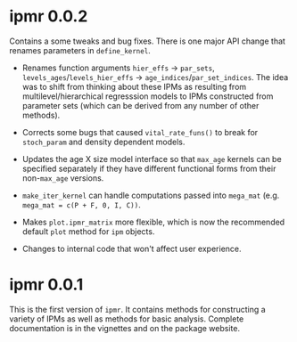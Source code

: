 # ipmr 0.0.2

Contains a some tweaks and bug fixes. There is one major API change that renames parameters in `define_kernel`.

  - Renames function arguments `hier_effs` -> `par_sets`, `levels_ages`/`levels_hier_effs` -> `age_indices`/`par_set_indices`. The idea was to shift from thinking about these IPMs as resulting from multilevel/hierarchical regresssion models to IPMs constructed from parameter sets (which can be derived from any number of other methods). 
  
  - Corrects some bugs that caused `vital_rate_funs()` to break for `stoch_param` and density dependent models.
  
  - Updates the age X size model interface so that `max_age` kernels can be specified separately if they have different functional forms from their non-`max_age` versions.
  
  - `make_iter_kernel` can handle computations passed into `mega_mat` (e.g. `mega_mat = c(P + F, 0, I, C))`.
  
  - Makes `plot.ipmr_matrix` more flexible, which is now the recommended default `plot` method for `ipm` objects. 
  
  - Changes to internal code that won't affect user experience. 
  
# ipmr 0.0.1

This is the first version of `ipmr`. It contains methods for constructing a variety of IPMs as well as methods for basic analysis. Complete documentation is in the vignettes and on the package website.
